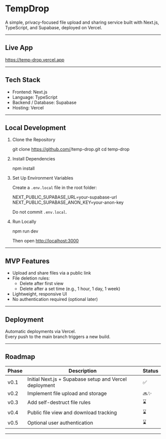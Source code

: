 # TempDrop

A simple, privacy-focused file upload and sharing service built with Next.js, TypeScript, and Supabase, deployed on Vercel.

---

## Live App

<https://temp-drop.vercel.app>

---

## Tech Stack

- Frontend: Next.js  
- Language: TypeScript  
- Backend / Database: Supabase  
- Hosting: Vercel

---

## Local Development

1. Clone the Repository

   git clone <https://github.com/><your-username>/temp-drop.git
   cd temp-drop

2. Install Dependencies

   npm install

3. Set Up Environment Variables

   Create a `.env.local` file in the root folder:

   NEXT_PUBLIC_SUPABASE_URL=your-supabase-url  
   NEXT_PUBLIC_SUPABASE_ANON_KEY=your-anon-key

   Do not commit `.env.local`.

4. Run Locally

   npm run dev

   Then open <http://localhost:3000>

---

## MVP Features

- Upload and share files via a public link  
- File deletion rules:  
  - Delete after first view  
  - Delete after a set time (e.g., 1 hour, 1 day, 1 week)  
- Lightweight, responsive UI  
- No authentication required (optional later)

---

## Deployment

Automatic deployments via Vercel.  
Every push to the main branch triggers a new build.

---

## Roadmap

| Phase | Description | Status |
|--------|-------------|--------|
| v0.1 | Initial Next.js + Supabase setup and Vercel deployment | ✅ |
| v0.2 | Implement file upload and storage | 🔜✨ |
| v0.3 | Add self-destruct file rules | ⌛ |
| v0.4 | Public file view and download tracking | ⌛ |
| v0.5 | Optional user authentication | ⌛ |

---
